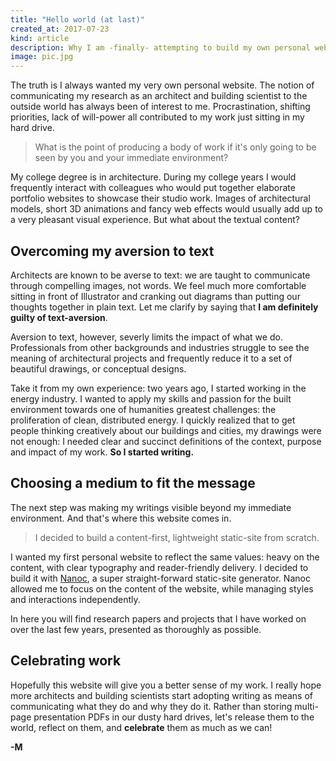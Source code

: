 ```yaml
---
title: "Hello world (at last)"
created_at: 2017-07-23
kind: article
description: Why I am -finally- attempting to build my own personal website
image: pic.jpg
---
```


The truth is I always wanted my very own personal website. The notion of communicating my research as an architect and building scientist to the outside world has always been of interest to me. Procrastination, shifting priorities, lack of will-power all contributed to my work just sitting in my hard drive.

> What is the point of producing a body of work if it's only going to be seen by you and your immediate environment?

My college degree is in architecture. During my college years I would frequently interact with colleagues who would put together elaborate portfolio websites to showcase their studio work. Images of architectural models, short 3D animations and fancy web effects would usually add up to a very pleasant visual experience. But what about the textual content?

## Overcoming my aversion to text

Architects are known to be averse to text: we are taught to communicate through compelling images, not words. We feel much more comfortable sitting in front of Illustrator and cranking out diagrams than putting our thoughts together in plain text. Let me clarify by saying that **I am definitely guilty of text-aversion**.

Aversion to text, however, severly limits the impact of what we do. Professionals from other backgrounds and industries struggle to see the meaning of architectural projects and frequently reduce it to a set of beautiful drawings, or conceptual designs.

Take it from my own experience: two years ago, I started working in the energy industry. I wanted to apply my skills and passion for the built environment towards one of humanities greatest challenges: the proliferation of clean, distributed energy. I quickly realized that to get people thinking creatively about our buildings and cities, my drawings were not enough: I needed clear and succinct definitions of the context, purpose and impact of my work. **So I started writing.**

## Choosing a medium to fit the message

The next step was making my writings visible beyond my immediate environment. And that's where this website comes in.

> I decided to build a content-first, lightweight static-site from scratch.

I wanted my first personal website to reflect the same values: heavy on the content, with clear typography and reader-friendly delivery. I decided to build it with [Nanoc](https://nanoc.ws), a super straight-forward static-site generator. Nanoc allowed me to focus on the content of the website, while managing styles and interactions independently.

In here you will find research papers and projects that I have worked on over the last few years, presented as thoroughly as possible.

## Celebrating work

Hopefully this website will give you a better sense of my work. I really hope more architects and building scientists start adopting writing as means of communicating what they do and why they do it. Rather than storing multi-page presentation PDFs in our dusty hard drives, let's release them to the world, reflect on them, and **celebrate** them as much as we can!

**-M**